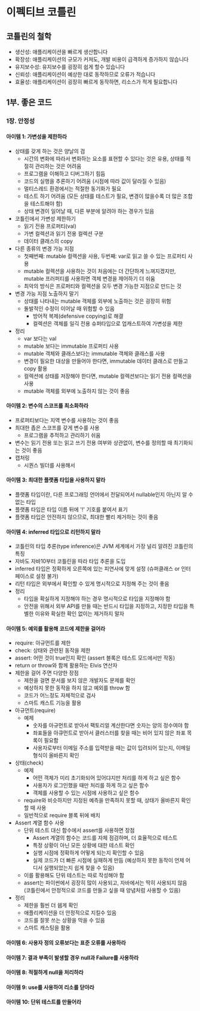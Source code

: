 # 이펙티브 코틀린

## 코틀린의 철학
- 생산성: 애플리케이션을 빠르게 생산합니다
- 확장성: 애플리케이션의 규모가 커져도, 개발 비용이 급격하게 증가하지 않습니다
- 유지보수성: 유지보수를 굉장히 쉽게 할수 있습니다
- 신뢰성: 애플리케이션이 예상한 대로 동작하므로 오류가 적습니다
- 효율성: 애플리케이션이 굉장히 빠르게 동작하면, 리소스가 적게 필요합니다

## 1부. 좋은 코드
### 1장. 안정성
#### 아이템 1: 가변성을 제한하라
- 상태를 갖게 하는 것은 양날의 검
    - 시간의 변화에 따라서 변화하는 요소를 표현할 수 있다는 것은 유용, 상태를 적절히 관리하는 것은 어려움
    - 프로그램을 이해하고 디버그하기 힘듬
    - 코드의 실행을 추론하기 어려움 (시점에 따라 값이 달라질 수 있음)
    - 멀티스레드 환경에서는 적절한 동기화가 필요
    - 테스트 하기 어려움 (모든 상태를 테스트가 필요, 변경이 많을수록 더 많은 조합을 테스트해야 함)
    - 상태 변경이 일어날 때, 다른 부분에 알려야 하는 경우가 있음
- 코틀린에서 가변성 제한하기
    - 읽기 전용 프로퍼티(val)
    - 가변 컬렉션과 읽기 전용 컬렉션 구분
    - 데이터 클래스의 copy
- 다른 종류의 변경 가능 지점
    - 첫째번째: mutable 컬렉션을 사용, 두번째: var로 읽고 쓸 수 있는 프로퍼티 사용
    - mutable 컬렉션을 사용하는 것이 처음에는 더 간단하게 느껴지겠지만, mutable 프러퍼티를 사용하면 객체 변경을 제어하기 더 쉬움
    - 최악의 방식은 프로퍼티와 컬렉션을 모두 변경 가능한 지점으로 만드는 것
- 변경 가능 지점 노출하지 말기
    - 상태를 나타내는 mutable 객체를 외부에 노출하는 것은 굉장히 위험
    - 돌발적인 수정이 이어날 때 위험할 수 있음
        - 방어적 복제(defensive copying)로 해결
        - 컬렉션은 객체를 일긱 전용 슈퍼타입으로 업캐스트하여 가변성을 제한
- 정리
    - var 보다는 val
    - mutable 보다는 immutable 프로퍼티 사용
    - mutable 객체와 클래스보다는 immutable 객체와 클래스를 사용
    - 변경이 필요한 대상을 만들어야 한다면, immutable 데이터 클래스로 만들고 copy 활용
    - 컬렉션에 상태를 저장해야 한다면, mutable 컬렉션보다는 읽기 전용 컬렉션을 사용
    - mutable 객체를 외부에 노출하지 않는 것이 좋음
#### 아이템 2: 변수의 스코프를 최소화하라
 - 프로퍼티보다는 지역 변수를 사용하는 것이 좋음
 - 최대한 좁은 스코프를 갖게 변수를 사용
    - 프로그램을 추적하고 관리하기 쉬움
- 변수는 읽기 전용 또는 읽고 쓰기 전용 여부와 상관없이, 변수를 정의할 때 최기화되는 것이 좋음
- 캡처링
    - 시퀀스 빌더를 사용해서 
#### 아이템 3: 최대한 플랫폼 타입을 사용하지 말라
- 플랫폼 타입이란, 다른 프로그래밍 언어에서 전달되어서 nullable인지 아닌지 알 수 없는 타입
- 플랫폼 타입은 타입 이름 뒤에 '!' 기호를 붙여서 표기
- 플랫폼 타입은 안전하지 않으므로, 최대한 빨리 제거하는 것이 좋음
#### 아이템 4: inferred 타입으로 리턴하지 말라
- 코틀린의 타입 추론(type inference)은 JVM 세계에서 가장 널리 알려진 코틀린의 특징
- 자바도 자바10부터 코틀린을 따라 타입 추론을 도입
- inferred 타입은 정확하게 오른쪽에 있는 피연사에 맞게 설정 (슈퍼클래스 or 인터페이스로 설정 불가)
- 리턴 타입은 외부에서 확인할 수 있게 명시적으로 지정해 주는 것이 좋음
- 정리
    - 타입을 확실하게 지정해야 하는 경우 명시적으로 타입을 지정해야 함
    - 안전을 위해서 외부 API를 만들 때는 반드시 타입을 지정하고, 지정한 타입을 특별한 이유와 확실한 확인 없이는 제거하지 말자
#### 아이템 5: 예외를 활용해 코드에 제한을 걸어라
- require: 아규먼트를 제한
- check:  상태와 관련된 동작을 제한
- assert: 어떤 것이 true인지 확인 (assert 블록은 테스트 모드에서만 작동)
- return or  throw와 함께 활용하는 Elvis 연산자
- 제한을 걸어 주면 다양한 장점
    - 제한을 걸면 문서를 보지 않은 개발자도 문제를 확인
    - 예상하지 못한 동작을 하지 않고 예외를 throw 함
    - 코드가 어느정도 자체적으로 검사
    - 스마트 캐스트 기능을 활용
- 아규먼트(require)
    - 예제
        - 숫자를 아규먼트로 받아서 팩토리얼 계산한다면 숫자는 양의 정수여야 함
        - 좌표들을 아큐먼트로 받아서 클러스터를 찾을 때는 비어 있지 않은 좌표 목록이 필요함
        - 사용자로부터 이메일 주소를 입력받을 때는 값이 입려되어 있는지, 이메일 형식이 올바른지 확인
- 상태(check)
    - 예제
        - 어떤 객체가 미리 초기화되어 있어댜지만 처리를 하게 하고 싶은 함수
        - 사용자가 로그인했을 때만 처리를 하게 하고 싶은 함수
        - 객체를 사용할 수 있는 시점에 사용하고 싶은 함수
    - require와 비슷하지만 지정된 예측을 만족하지 못할 때, 상태가 올바른지 확인할 때 사용
    - 일반적으로 require 블록 뒤에 배치
- Assert 계열 함수 사용
    - 단위 테스트 대신 함수에서 assert를 사용하면 장점
        - Assert 계열의 함수는 코드를 자체 점검하며, 더 효율적으로 테스트
        - 특정 상황이 아닌 모든 상황에 대한 테스트 확인
        - 실행 시점에 정확하게 어떻게 되는지 확인할 수 있음
        - 실제 코드가 더 빠른 시점에 실패하게 만듬 (예상하지 못한 동작이 언제 어디서 실행되었는지 쉽게 찾을 수 있음)
    - 이를 활용해도 단위 테스트는 따로 작성해야 함
    - assert는 파이썬에서 굉장히 많이 사용되고, 자바에서는 딱히 사용되지 않음 (코틀린에서 안정적으로 코드를 만들고 싶을 때 양념처럼 사용할 수 있음)
- 정리
    - 제한을 훨씬 더 쉡게 확인
    - 애플리케이션을 더 안정적으로 지킬수 있음
    - 코드를 잘못 쓰는 상황을 막을 수 있음
    - 스마트 캐스팅을 활용
#### 아이템 6: 사용자 정의 오류보다는 표준 오류를 사용하라
#### 아이템 7: 결과 부족이 발생할 경우 null과 Failure를 사용하라
#### 아이템 8: 적절하게 null을 처리하라
#### 아이템 9: use를 사용하여 리소를 닫아라
#### 아이템 10: 단위 테스트를 만들어라